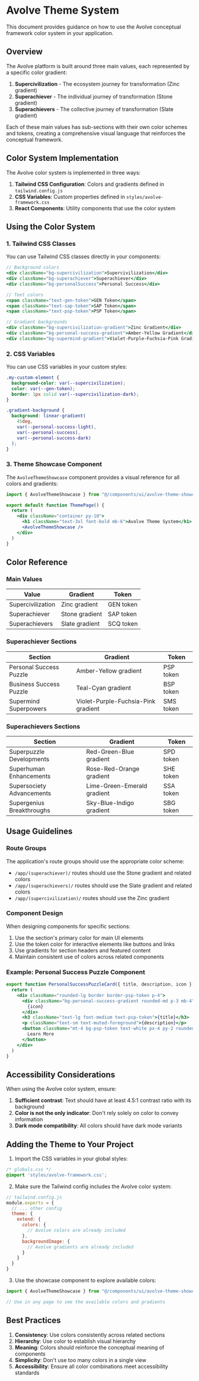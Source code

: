 # Avolve Theme System

This document provides guidance on how to use the Avolve conceptual framework color system in your application.

## Overview

The Avolve platform is built around three main values, each represented by a specific color gradient:

1. **Supercivilization** - The ecosystem journey for transformation (Zinc gradient)
2. **Superachiever** - The individual journey of transformation (Stone gradient)
3. **Superachievers** - The collective journey of transformation (Slate gradient)

Each of these main values has sub-sections with their own color schemes and tokens, creating a comprehensive visual language that reinforces the conceptual framework.

## Color System Implementation

The Avolve color system is implemented in three ways:

1. **Tailwind CSS Configuration**: Colors and gradients defined in `tailwind.config.js`
2. **CSS Variables**: Custom properties defined in `styles/avolve-framework.css`
3. **React Components**: Utility components that use the color system

## Using the Color System

### 1. Tailwind CSS Classes

You can use Tailwind CSS classes directly in your components:

```jsx
// Background colors
<div className="bg-supercivilization">Supercivilization</div>
<div className="bg-superachiever">Superachiever</div>
<div className="bg-personalSuccess">Personal Success</div>

// Text colors
<span className="text-gen-token">GEN Token</span>
<span className="text-sap-token">SAP Token</span>
<span className="text-psp-token">PSP Token</span>

// Gradient backgrounds
<div className="bg-supercivilization-gradient">Zinc Gradient</div>
<div className="bg-personal-success-gradient">Amber-Yellow Gradient</div>
<div className="bg-supermind-gradient">Violet-Purple-Fuchsia-Pink Gradient</div>
```

### 2. CSS Variables

You can use CSS variables in your custom styles:

```css
.my-custom-element {
  background-color: var(--supercivilization);
  color: var(--gen-token);
  border: 1px solid var(--supercivilization-dark);
}

.gradient-background {
  background: linear-gradient(
    45deg,
    var(--personal-success-light),
    var(--personal-success),
    var(--personal-success-dark)
  );
}
```

### 3. Theme Showcase Component

The `AvolveThemeShowcase` component provides a visual reference for all colors and gradients:

```jsx
import { AvolveThemeShowcase } from "@/components/ui/avolve-theme-showcase"

export default function ThemePage() {
  return (
    <div className="container py-10">
      <h1 className="text-3xl font-bold mb-6">Avolve Theme System</h1>
      <AvolveThemeShowcase />
    </div>
  )
}
```

## Color Reference

### Main Values

| Value | Gradient | Token |
|-------|----------|-------|
| Supercivilization | Zinc gradient | GEN token |
| Superachiever | Stone gradient | SAP token |
| Superachievers | Slate gradient | SCQ token |

### Superachiever Sections

| Section | Gradient | Token |
|---------|----------|-------|
| Personal Success Puzzle | Amber-Yellow gradient | PSP token |
| Business Success Puzzle | Teal-Cyan gradient | BSP token |
| Supermind Superpowers | Violet-Purple-Fuchsia-Pink gradient | SMS token |

### Superachievers Sections

| Section | Gradient | Token |
|---------|----------|-------|
| Superpuzzle Developments | Red-Green-Blue gradient | SPD token |
| Superhuman Enhancements | Rose-Red-Orange gradient | SHE token |
| Supersociety Advancements | Lime-Green-Emerald gradient | SSA token |
| Supergenius Breakthroughs | Sky-Blue-Indigo gradient | SBG token |

## Usage Guidelines

### Route Groups

The application's route groups should use the appropriate color scheme:

- `/app/(superachiever)/` routes should use the Stone gradient and related colors
- `/app/(superachievers)/` routes should use the Slate gradient and related colors
- `/app/(supercivilization)/` routes should use the Zinc gradient

### Component Design

When designing components for specific sections:

1. Use the section's primary color for main UI elements
2. Use the token color for interactive elements like buttons and links
3. Use gradients for section headers and featured content
4. Maintain consistent use of colors across related components

### Example: Personal Success Puzzle Component

```jsx
export function PersonalSuccessPuzzleCard({ title, description, icon }) {
  return (
    <div className="rounded-lg border border-psp-token p-4">
      <div className="bg-personal-success-gradient rounded-md p-3 mb-4">
        {icon}
      </div>
      <h3 className="text-lg font-medium text-psp-token">{title}</h3>
      <p className="text-sm text-muted-foreground">{description}</p>
      <button className="mt-4 bg-psp-token text-white px-4 py-2 rounded-md">
        Learn More
      </button>
    </div>
  )
}
```

## Accessibility Considerations

When using the Avolve color system, ensure:

1. **Sufficient contrast**: Text should have at least 4.5:1 contrast ratio with its background
2. **Color is not the only indicator**: Don't rely solely on color to convey information
3. **Dark mode compatibility**: All colors should have dark mode variants

## Adding the Theme to Your Project

1. Import the CSS variables in your global styles:

```css
/* globals.css */
@import 'styles/avolve-framework.css';
```

2. Make sure the Tailwind config includes the Avolve color system:

```js
// tailwind.config.js
module.exports = {
  // ... other config
  theme: {
    extend: {
      colors: {
        // Avolve colors are already included
      },
      backgroundImage: {
        // Avolve gradients are already included
      }
    }
  }
}
```

3. Use the showcase component to explore available colors:

```jsx
import { AvolveThemeShowcase } from "@/components/ui/avolve-theme-showcase"

// Use in any page to see the available colors and gradients
```

## Best Practices

1. **Consistency**: Use colors consistently across related sections
2. **Hierarchy**: Use color to establish visual hierarchy
3. **Meaning**: Colors should reinforce the conceptual meaning of components
4. **Simplicity**: Don't use too many colors in a single view
5. **Accessibility**: Ensure all color combinations meet accessibility standards
